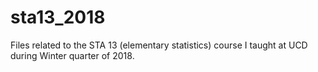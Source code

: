 # sta13_2018
Files related to the STA 13 (elementary statistics) course I taught at UCD during Winter quarter of 2018.
